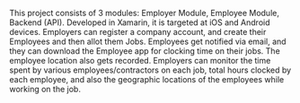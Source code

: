 This project consists of 3 modules: Employer Module, Employee Module, Backend (API). Developed in Xamarin, it is targeted at iOS and Android devices. Employers can register a company account, and create their Employees and then allot them Jobs. Employees get notified via email, and they can download the Employee app for clocking time on their jobs. The employee location also gets recorded.
Employers can monitor the time spent by various employees/contractors on each job, total hours clocked by each employee, and also the geographic locations of the employees while working on the job.